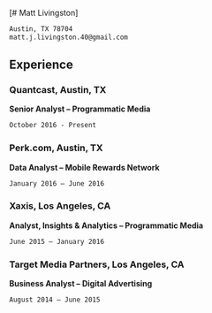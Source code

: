 [# Matt Livingston]
```markdown 
Austin, TX 78704
matt.j.livingston.40@gmail.com
```
## Experience
### Quantcast, Austin, TX 
**Senior Analyst – Programmatic Media**
```markdown 
October 2016 - Present
```
### Perk.com, Austin, TX  
**Data Analyst – Mobile Rewards Network**
```markdown
January 2016 – June 2016
```
### Xaxis, Los Angeles, CA  
**Analyst, Insights & Analytics – Programmatic Media**
```markdown
June 2015 – January 2016
```
### Target Media Partners, Los Angeles, CA  
**Business Analyst – Digital Advertising**
```markdown
August 2014 – June 2015
```
